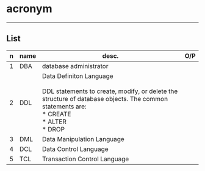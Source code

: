 # acronym

---

## List
|n|name|desc.|O/P|
|-|----|-----|---|
|1|DBA|database administrator|
|2|DDL|Data Definiton Language<br/><br/>DDL statements to create, modify, or delete the structure of database objects. The common statements are:<br/>* CREATE<br/>* ALTER<br/>* DROP|
|3|DML|Data Manipulation Language|
|4|DCL|Data Control Language|
|5|TCL|Transaction Control Language|
